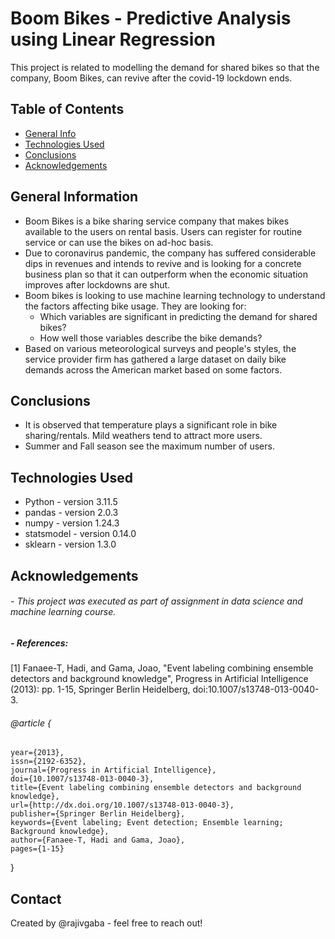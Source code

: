 # Boom Bikes - Predictive Analysis using Linear Regression
This project is related to modelling the demand for shared bikes so that the company, Boom Bikes, can revive after the covid-19 lockdown ends.

## Table of Contents
* [General Info](#general-information)
* [Technologies Used](#technologies-used)
* [Conclusions](#conclusions)
* [Acknowledgements](#acknowledgements)

<!-- You can include any other section that is pertinent to your problem -->

## General Information
- Boom Bikes is a bike sharing service company that makes bikes available to the users on rental basis. Users can register for routine service or can use the bikes on ad-hoc basis. 
- Due to coronavirus pandemic, the company has suffered considerable dips in revenues and intends to revive and is looking for a concrete business plan so that it can outperform when the economic situation improves after lockdowns are shut.
- Boom bikes is looking to use machine learning technology to understand the factors affecting bike usage. They are looking for:
  - Which variables are significant in predicting the demand for shared bikes?
  - How well those variables describe the bike demands?
- Based on various meteorological surveys and people's styles, the service provider firm has gathered a large dataset on daily bike demands across the American market based on some factors.

<!-- You don't have to answer all the questions - just the ones relevant to your project. -->

## Conclusions
- It is observed that temperature plays a significant role in bike sharing/rentals. Mild weathers tend to attract more users.
- Summer and Fall season see the maximum number of users.

<!-- You don't have to answer all the questions - just the ones relevant to your project. -->

## Technologies Used
- Python - version 3.11.5
- pandas - version 2.0.3
- numpy - version 1.24.3
- statsmodel - version 0.14.0
- sklearn - version 1.3.0

<!-- As the libraries versions keep on changing, it is recommended to mention the version of library used in this project -->

## Acknowledgements
###### - This project was executed as part of assignment in data science and machine learning course.
##### - References:
  [1] Fanaee-T, Hadi, and Gama, Joao, "Event labeling combining ensemble detectors and background knowledge", Progress in Artificial Intelligence (2013): pp. 1-15, Springer Berlin Heidelberg, doi:10.1007/s13748-013-0040-3.

###### @article { 
	year={2013},
	issn={2192-6352},
	journal={Progress in Artificial Intelligence},
	doi={10.1007/s13748-013-0040-3},
	title={Event labeling combining ensemble detectors and background knowledge},
	url={http://dx.doi.org/10.1007/s13748-013-0040-3},
	publisher={Springer Berlin Heidelberg},
	keywords={Event labeling; Event detection; Ensemble learning; Background knowledge},
	author={Fanaee-T, Hadi and Gama, Joao},
	pages={1-15}
}


## Contact
Created by @rajivgaba - feel free to reach out!


